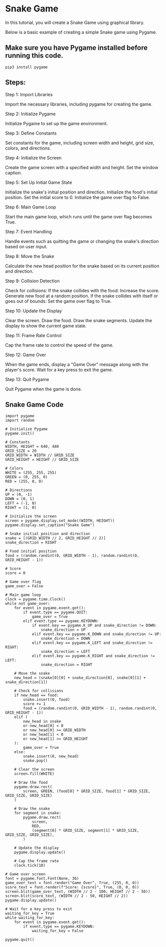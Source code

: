 # Snake Game

In this tutorial, you will create a Snake Game using graphical library.

Below is a basic example of creating a simple Snake game using Pygame. 

## Make sure you have Pygame installed before running this code.

```pip3 install pygame```

## Steps:

Step 1: Import Libraries

Import the necessary libraries, including pygame for creating the game.<br>

Step 2: Initialize Pygame

Initialize Pygame to set up the game environment.<br>

Step 3: Define Constants

Set constants for the game, including screen width and height, grid size, colors, and directions.<br>

Step 4: Initialize the Screen

Create the game screen with a specified width and height.
Set the window caption.<br>

Step 5: Set Up Initial Game State

Initialize the snake's initial position and direction.
Initialize the food's initial position.
Set the initial score to 0.
Initialize the game over flag to False.<br>

Step 6: Main Game Loop

Start the main game loop, which runs until the game over flag becomes True.<br>

Step 7: Event Handling

Handle events such as quitting the game or changing the snake's direction based on user input.<br>

Step 8: Move the Snake

Calculate the new head position for the snake based on its current position and direction.<br>

Step 9: Collision Detection

Check for collisions:
If the snake collides with the food:
Increase the score.
Generate new food at a random position.
If the snake collides with itself or goes out of bounds:
Set the game over flag to True.<br>

Step 10: Update the Display

Clear the screen.
Draw the food.
Draw the snake segments.
Update the display to show the current game state.<br>

Step 11: Frame Rate Control

Cap the frame rate to control the speed of the game.<br>

Step 12: Game Over

When the game ends, display a "Game Over" message along with the player's score.
Wait for a key press to exit the game.<br>

Step 13: Quit Pygame

Quit Pygame when the game is done.


## Snake Game Code

```
import pygame
import random

# Initialize Pygame
pygame.init()

# Constants
WIDTH, HEIGHT = 640, 480
GRID_SIZE = 20
GRID_WIDTH = WIDTH // GRID_SIZE
GRID_HEIGHT = HEIGHT // GRID_SIZE

# Colors
WHITE = (255, 255, 255)
GREEN = (0, 255, 0)
RED = (255, 0, 0)

# Directions
UP = (0, -1)
DOWN = (0, 1)
LEFT = (-1, 0)
RIGHT = (1, 0)

# Initialize the screen
screen = pygame.display.set_mode((WIDTH, HEIGHT))
pygame.display.set_caption("Snake Game")

# Snake initial position and direction
snake = [(GRID_WIDTH // 2, GRID_HEIGHT // 2)]
snake_direction = RIGHT

# Food initial position
food = (random.randint(0, GRID_WIDTH - 1), random.randint(0, GRID_HEIGHT - 1))

# Score
score = 0

# Game over flag
game_over = False

# Main game loop
clock = pygame.time.Clock()
while not game_over:
    for event in pygame.event.get():
        if event.type == pygame.QUIT:
            game_over = True
        elif event.type == pygame.KEYDOWN:
            if event.key == pygame.K_UP and snake_direction != DOWN:
                snake_direction = UP
            elif event.key == pygame.K_DOWN and snake_direction != UP:
                snake_direction = DOWN
            elif event.key == pygame.K_LEFT and snake_direction != RIGHT:
                snake_direction = LEFT
            elif event.key == pygame.K_RIGHT and snake_direction != LEFT:
                snake_direction = RIGHT

    # Move the snake
    new_head = (snake[0][0] + snake_direction[0], snake[0][1] + snake_direction[1])

    # Check for collisions
    if new_head == food:
        snake.insert(0, food)
        score += 1
        food = (random.randint(0, GRID_WIDTH - 1), random.randint(0, GRID_HEIGHT - 1))
    elif (
        new_head in snake
        or new_head[0] < 0
        or new_head[0] >= GRID_WIDTH
        or new_head[1] < 0
        or new_head[1] >= GRID_HEIGHT
    ):
        game_over = True
    else:
        snake.insert(0, new_head)
        snake.pop()

    # Clear the screen
    screen.fill(WHITE)

    # Draw the food
    pygame.draw.rect(
        screen, GREEN, (food[0] * GRID_SIZE, food[1] * GRID_SIZE, GRID_SIZE, GRID_SIZE)
    )

    # Draw the snake
    for segment in snake:
        pygame.draw.rect(
            screen,
            RED,
            (segment[0] * GRID_SIZE, segment[1] * GRID_SIZE, GRID_SIZE, GRID_SIZE),
        )

    # Update the display
    pygame.display.update()

    # Cap the frame rate
    clock.tick(10)

# Game over screen
font = pygame.font.Font(None, 36)
game_over_text = font.render("Game Over", True, (255, 0, 0))
score_text = font.render(f"Score: {score}", True, (0, 0, 0))
screen.blit(game_over_text, (WIDTH // 2 - 100, HEIGHT // 2 - 50))
screen.blit(score_text, (WIDTH // 2 - 50, HEIGHT // 2))
pygame.display.update()

# Wait for a key press to exit
waiting_for_key = True
while waiting_for_key:
    for event in pygame.event.get():
        if event.type == pygame.KEYDOWN:
            waiting_for_key = False

pygame.quit()
```

